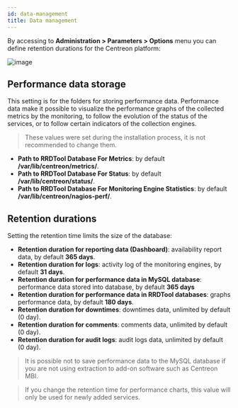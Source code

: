 ```yaml
---
id: data-management
title: Data management
---
```


By accessing to **Administration \> Parameters \> Options** menu you can define
retention durations for the Centreon platform:

![image](../administration/data_retention.png)

## Performance data storage

This setting is for the folders for storing performance data. Performance data
make it possible to visualize the performance graphs of the collected metrics by
the monitoring, to follow the evolution of the status of the services, or to
follow certain indicators of the collection engines.

> These values were set during the installation process, it is not recommended to
> change them.

- **Path to RRDTool Database For Metrics**: by default
**/var/lib/centreon/metrics/**.
- **Path to RRDTool Database For Status**: by default
**/var/lib/centreon/status/**.
- **Path to RRDTool Database For Monitoring Engine Statistics**: by default
**/var/lib/centreon/nagios-perf/**.

## Retention durations

Setting the retention time limits the size of the database:

- **Retention duration for reporting data (Dashboard)**: availability report
data, by default **365 days**.
- **Retention duration for logs**: activity log of the monitoring engines, by
default **31 days**.
- **Retention duration for performance data in MySQL database**: performance
data stored into database, by default **365 days**
- **Retention duration for performance data in RRDTool databases**: graphs
performance data, by default **180 days**.
- **Retention duration for downtimes**: downtimes data, unlimited by default
(0 day).
- **Retention duration for comments**: comments data, unlimited by default (0
day).
- **Retention duration for audit logs**: audit logs data, unlimited by default
(0 day).

> It is possible not to save performance data to the MySQL database if you are not
> using extraction to add-on software such as Centreon MBI.

> If you change the retention time for performance charts, this value will only be
> used for newly added services.
